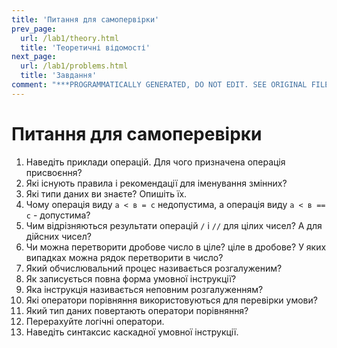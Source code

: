 ```yaml
---
title: 'Питання для самопервірки'
prev_page:
  url: /lab1/theory.html
  title: 'Теоретичні відомості'
next_page:
  url: /lab1/problems.html
  title: 'Завдання'
comment: "***PROGRAMMATICALLY GENERATED, DO NOT EDIT. SEE ORIGINAL FILES IN /content***"
---
```

# Питання для самоперевірки 

1. Наведіть приклади операцій. Для чого призначена операція присвоєння? 
1. Які існують правила і рекомендації для іменування змінних? 
1. Які типи даних ви знаєте? Опишіть їх. 
1. Чому операція виду `а < в = c` недопустима, а операція виду `а < в == с` - допустима? 
1. Чим відрізняються результати операцій `/` і `//` для цілих чисел? А для дійсних чисел? 
1. Чи можна перетворити дробове число в ціле? ціле в дробове? У яких випадках можна рядок перетворити в число? 
1. Який обчислювальний процес називається розгалуженим? 
1. Як записується повна форма умовної інструкції? 
1. Яка інструкція називається неповним розгалуженням? 
1. Які оператори порівняння використовуються для перевірки умови? 
1. Який тип даних повертають оператори порівняння? 
1. Перерахуйте логічні оператори. 
1. Наведіть синтаксис каскадної умовної інструкції.